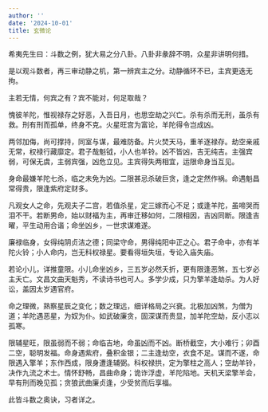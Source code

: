 ```yaml
---
author: ''
date: '2024-10-01'
title: 玄微论
---
```


希夷先生曰：斗数之例，犹大易之分八卦。八卦非彖辞不明，众星非讲明何措。

是以观斗数者，再三审动静之机，第一辨宾主之分。动静循环不已，主宾更迭无拘。

主若无情，何宾之有？宾不能对，何足取哉？

愧彼羊陀，惟视禄存之好恶，入吾日月，也思空劫之兴亡。杀有杀而无刑，虽杀有救。刑有刑而孤单，终身不克。火星旺宫为富论，羊陀得令岂成凶。

两邻加侮，尚可撑持，同室与谋，最难防备。片火焚天马，重羊逐禄存。劫空亲戚无常，权禄行藏靡定。君子哉魁钺，小人也羊铃。凶不皆凶，吉无纯吉。主强宾弱，可保无虞，主弱宾强，凶危立见。主宾得失两相宜，运限命身当互见。

身命最嫌羊陀七杀，临之未免为凶。二限甚忌杀破巨贪，逢之定然作祸。命遇魁昌常得贵，限逢紫府定财多。

凡观女人之命，先观夫子二宫，若值杀星，定三嫁而心不足；或逢羊陀，虽啼哭而泪不干。若断男命，始以财福为主，再审迁移如何，二限相因，吉凶同断。限逢吉曜，平生动用合谐；命坐凶乡，一世求谋难遂。

廉禄临身，女得纯阴贞洁之德；同梁守命，男得纯阳中正之心。君子命中，亦有羊陀火铃；小人命内，岂无科权禄星。要看得垣失垣，专论入庙失庙。

若论小儿，详推童限。小儿命坐凶乡，三五岁必然夭折，更有限逢恶煞，五七岁必主夭亡。文昌文曲天魁秀，不读诗书也可人。多学少成，只为擎羊逢劫杀。为人好讼，盖因太岁遇官府。

命之理微，熟察星辰之变化；数之理远，细详格局之兴衰。北极加凶煞，为僧为道；羊陀遇恶星，为奴为仆。如武破廉贪，固深谋而贵显，加羊陀空劫，反小志以孤寒。

限辅星旺，限虽弱而不弱；命临吉地，命虽凶而不凶。断桥截空，大小难行；卯酉二空，聪明发福。命身遇紫府，叠积金银；二主逢劫空，衣食不足。谋而不遂，命限遇入擎羊；东作西成，限身遭逢辅弼。科权禄拱，定为擎柱之高人；空劫羊铃，决作九流之术士。情怀舒畅，昌曲命身；诡诈浮虚，羊陀陷地。天机天梁擎羊会，早有刑而晚见孤；贪狼武曲廉贞逢，少受贫而后享福。

此皆斗数之奥诀，习者详之。